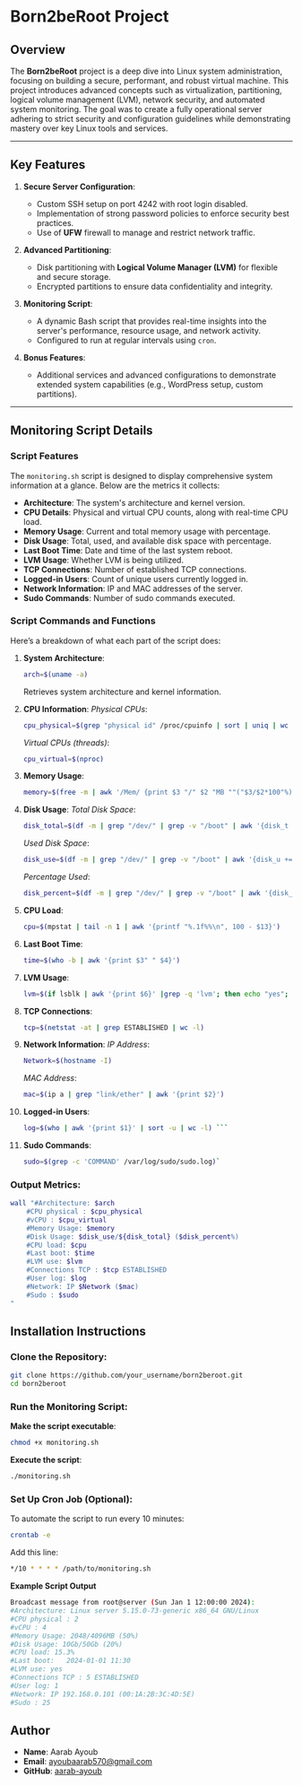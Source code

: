 
# **Born2beRoot Project**

## **Overview**
The **Born2beRoot** project is a deep dive into Linux system administration, focusing on building a secure, performant, and robust virtual machine. This project introduces advanced concepts such as virtualization, partitioning, logical volume management (LVM), network security, and automated system monitoring. The goal was to create a fully operational server adhering to strict security and configuration guidelines while demonstrating mastery over key Linux tools and services.

---

## **Key Features**

1. **Secure Server Configuration**:
   - Custom SSH setup on port 4242 with root login disabled.
   - Implementation of strong password policies to enforce security best practices.
   - Use of **UFW** firewall to manage and restrict network traffic.

2. **Advanced Partitioning**:
   - Disk partitioning with **Logical Volume Manager (LVM)** for flexible and secure storage.
   - Encrypted partitions to ensure data confidentiality and integrity.

3. **Monitoring Script**:
   - A dynamic Bash script that provides real-time insights into the server's performance, resource usage, and network activity.
   - Configured to run at regular intervals using `cron`.

4. **Bonus Features**:
   - Additional services and advanced configurations to demonstrate extended system capabilities (e.g., WordPress setup, custom partitions).

---

## **Monitoring Script Details**

### **Script Features**
The `monitoring.sh` script is designed to display comprehensive system information at a glance. Below are the metrics it collects:

- **Architecture**: The system's architecture and kernel version.
- **CPU Details**: Physical and virtual CPU counts, along with real-time CPU load.
- **Memory Usage**: Current and total memory usage with percentage.
- **Disk Usage**: Total, used, and available disk space with percentage.
- **Last Boot Time**: Date and time of the last system reboot.
- **LVM Usage**: Whether LVM is being utilized.
- **TCP Connections**: Number of established TCP connections.
- **Logged-in Users**: Count of unique users currently logged in.
- **Network Information**: IP and MAC addresses of the server.
- **Sudo Commands**: Number of sudo commands executed.

### **Script Commands and Functions**

Here’s a breakdown of what each part of the script does:

1. **System Architecture**:
   ```bash
   arch=$(uname -a)
   ```
   Retrieves system architecture and kernel information.
2. **CPU Information**:
	*Physical CPUs*: 
	```bash
	cpu_physical=$(grep "physical id" /proc/cpuinfo | sort | uniq | wc -l)
   ```
   *Virtual CPUs (threads)*: 
	```bash
	cpu_virtual=$(nproc)
   ```
3. **Memory Usage**:
	```bash
	memory=$(free -m | awk '/Mem/ {print $3 "/" $2 "MB ""("$3/$2*100"%)"}')
   ```
4. **Disk Usage**:
	*Total Disk Space*: 
	```bash
	disk_total=$(df -m | grep "/dev/" | grep -v "/boot" | awk '{disk_t += $2} END {printf ("%.1fGb\n"), disk_t/1024}')
   ```
   *Used Disk Space*: 
	```bash
	disk_use=$(df -m | grep "/dev/" | grep -v "/boot" | awk '{disk_u += $3} END {print disk_u}')
   ```
     *Percentage Used*: 
	```bash
	disk_percent=$(df -m | grep "/dev/" | grep -v "/boot" | awk '{disk_u += $3} {disk_t+= $2} END {printf("%d"), disk_u/disk_t*100}')
   ```
5. **CPU Load**:
	```bash
	cpu=$(mpstat | tail -n 1 | awk '{printf "%.1f%%\n", 100 - $13}')
   ```
6. **Last Boot Time**:
	```bash
	time=$(who -b | awk '{print $3" " $4}')
   ```
7. **LVM Usage**:
	```bash
	lvm=$(if lsblk | awk '{print $6}' |grep -q 'lvm'; then echo "yes"; else echo "no"; fi)
   ```
8. **TCP Connections**:
	```bash
	tcp=$(netstat -at | grep ESTABLISHED | wc -l)
   ```
9. **Network Information**:
	 *IP Address*: 
	```bash
	Network=$(hostname -I)
   ```
   *MAC Address*: 
	```bash
	mac=$(ip a | grep "link/ether" | awk '{print $2}')
   ```
 
10. **Logged-in Users**:
	````bash
	log=$(who | awk '{print $1}' | sort -u | wc -l) ```
11. **Sudo Commands**:
	```bash
	sudo=$(grep -c 'COMMAND' /var/log/sudo/sudo.log)`

### **Output Metrics**:
```bash
wall "#Architecture: $arch
	#CPU physical : $cpu_physical
	#vCPU : $cpu_virtual
	#Memory Usage: $memory
	#Disk Usage: $disk_use/${disk_total} ($disk_percent%)
	#CPU load: $cpu
	#Last boot:	$time
	#LVM use: $lvm
	#Connections TCP : $tcp ESTABLISHED
	#User log: $log
	#Network: IP $Network ($mac)
	#Sudo : $sudo
"
```
## **Installation Instructions**

### **Clone the Repository**:
```bash
git clone https://github.com/your_username/born2beroot.git
cd born2beroot
```
### **Run the Monitoring Script**:
**Make the script executable**:
```bash
chmod +x monitoring.sh
```
**Execute the script**:
```bash
./monitoring.sh
```
### **Set Up Cron Job (Optional)**:
To automate the script to run every 10 minutes:
```bash
crontab -e
```
Add this line:
```bash
*/10 * * * * /path/to/monitoring.sh
```
**Example Script Output**
```bash
Broadcast message from root@server (Sun Jan 1 12:00:00 2024):
#Architecture: Linux server 5.15.0-73-generic x86_64 GNU/Linux
#CPU physical : 2
#vCPU : 4
#Memory Usage: 2048/4096MB (50%)
#Disk Usage: 10Gb/50Gb (20%)
#CPU load: 15.3%
#Last boot:   2024-01-01 11:30
#LVM use: yes
#Connections TCP : 5 ESTABLISHED
#User log: 1
#Network: IP 192.168.0.101 (00:1A:2B:3C:4D:5E)
#Sudo : 25
```

## **Author**

-   **Name**: Aarab Ayoub
-   **Email**: ayoubaarab570@gmail.com
-   **GitHub**: [aarab-ayoub](https://github.com/aarab-ayoub)
